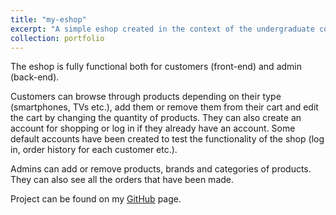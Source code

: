 ```yaml
---
title: "my-eshop"
excerpt: "A simple eshop created in the context of the undergraduate course Internet Technologies in the 4th semester of the department of Applied Informatics of the University of Macedonia.<br/><img src='/images/eshop.jpg' width='400' height='400'>"
collection: portfolio
---
```


The eshop is fully functional both for customers (front-end) and admin (back-end).  

Customers can browse through products depending on their type (smartphones, TVs etc.), add them or remove them from their cart and edit the cart by changing the quantity of products. They can also create an account for shopping or log in if they already have an account. Some default accounts have been created to test the functionality of the shop (log in, order history for each customer etc.).  

Admins can add or remove products, brands and categories of products. They can also see all the orders that have been made.  

Project can be found on my [GitHub](https://github.com/Antonios-Kagias/my-eshop "my-eshop") page.